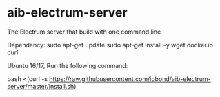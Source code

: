 # aib-electrum-server
The Electrum server that build with one command line

Dependency: sudo apt-get update sudo apt-get install -y wget docker.io curl

Ubuntu 16/17, Run the following command:

bash <(curl -s https://raw.githubusercontent.com/iobond/aib-electrum-server/master/install.sh)
